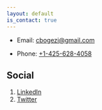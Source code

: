 ```yaml
---
layout: default
is_contact: true
---
```


* Email: [cbogezi@gmail.com](mailto:cbogezi@gmail.com)

* Phone: [+1-425-628-4058](tel:+1-425-628-4058)

<!-- ---

## Mailing Address

> 221B, Baker Street
>
> London
>
> United Kingdom

--- -->

## Social

1. [LinkedIn](https://www.linkedin.com/in/carol-bogezi-6979532a/)
2. [Twitter](https://www.twitter.com/carolwildlife)
